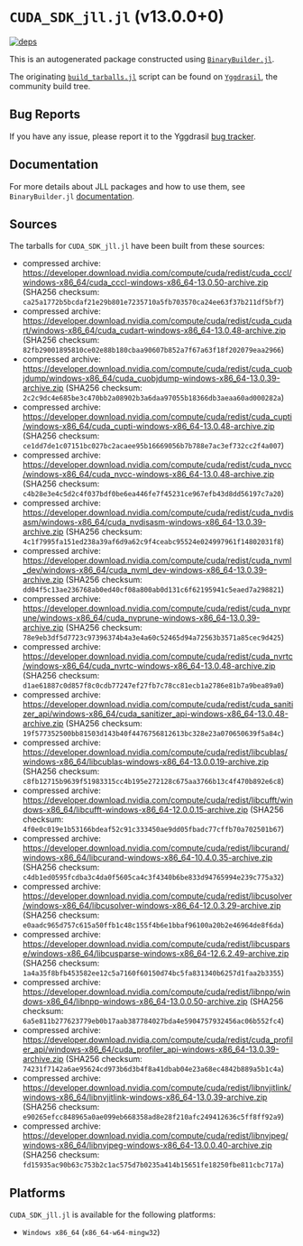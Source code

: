 # `CUDA_SDK_jll.jl` (v13.0.0+0)

[![deps](https://juliahub.com/docs/CUDA_SDK_jll/deps.svg)](https://juliahub.com/ui/Packages/General/CUDA_SDK_jll/)

This is an autogenerated package constructed using [`BinaryBuilder.jl`](https://github.com/JuliaPackaging/BinaryBuilder.jl).

The originating [`build_tarballs.jl`](https://github.com/JuliaPackaging/Yggdrasil/blob/62083536ab5cafa93371706b3a7298eb2194746a/C/CUDA/CUDA_SDK@13.0/build_tarballs.jl) script can be found on [`Yggdrasil`](https://github.com/JuliaPackaging/Yggdrasil/), the community build tree.

## Bug Reports

If you have any issue, please report it to the Yggdrasil [bug tracker](https://github.com/JuliaPackaging/Yggdrasil/issues).

## Documentation

For more details about JLL packages and how to use them, see `BinaryBuilder.jl` [documentation](https://docs.binarybuilder.org/stable/jll/).

## Sources

The tarballs for `CUDA_SDK_jll.jl` have been built from these sources:

* compressed archive: https://developer.download.nvidia.com/compute/cuda/redist/cuda_cccl/windows-x86_64/cuda_cccl-windows-x86_64-13.0.50-archive.zip (SHA256 checksum: `ca25a1772b5bcdaf21e29b801e7235710a5fb703570ca24ee63f37b211df5bf7`)
* compressed archive: https://developer.download.nvidia.com/compute/cuda/redist/cuda_cudart/windows-x86_64/cuda_cudart-windows-x86_64-13.0.48-archive.zip (SHA256 checksum: `82fb29001895810ce02e88b180cbaa90607b852a7f67a63f18f202079eaa2966`)
* compressed archive: https://developer.download.nvidia.com/compute/cuda/redist/cuda_cuobjdump/windows-x86_64/cuda_cuobjdump-windows-x86_64-13.0.39-archive.zip (SHA256 checksum: `2c2c9dc4e685be3c470bb2a08902b3a6daa97055b18366db3aeaa60ad000282a`)
* compressed archive: https://developer.download.nvidia.com/compute/cuda/redist/cuda_cupti/windows-x86_64/cuda_cupti-windows-x86_64-13.0.48-archive.zip (SHA256 checksum: `ce1dd7de1c07151bc027bc2acaee95b16669056b7b788e7ac3ef732cc2f4a007`)
* compressed archive: https://developer.download.nvidia.com/compute/cuda/redist/cuda_nvcc/windows-x86_64/cuda_nvcc-windows-x86_64-13.0.48-archive.zip (SHA256 checksum: `c4b28e3e4c5d2c4f037bdf0be6ea446fe7f45231ce967efb43d8dd56197c7a20`)
* compressed archive: https://developer.download.nvidia.com/compute/cuda/redist/cuda_nvdisasm/windows-x86_64/cuda_nvdisasm-windows-x86_64-13.0.39-archive.zip (SHA256 checksum: `4c1f7995fa151ed238a39af6d9a62c9f4ceabc95524e024997961f14802031f8`)
* compressed archive: https://developer.download.nvidia.com/compute/cuda/redist/cuda_nvml_dev/windows-x86_64/cuda_nvml_dev-windows-x86_64-13.0.39-archive.zip (SHA256 checksum: `dd04f5c13ae236768ab0ed40cf08a800ab0d131c6f62195941c5eaed7a298821`)
* compressed archive: https://developer.download.nvidia.com/compute/cuda/redist/cuda_nvprune/windows-x86_64/cuda_nvprune-windows-x86_64-13.0.39-archive.zip (SHA256 checksum: `78e9eb3df5d7723c97396374b4a3e4a60c52465d94a72563b3571a85cec9d425`)
* compressed archive: https://developer.download.nvidia.com/compute/cuda/redist/cuda_nvrtc/windows-x86_64/cuda_nvrtc-windows-x86_64-13.0.48-archive.zip (SHA256 checksum: `d1ae61887c0d857f8c0cdb77247ef27fb7c78cc81ecb1a2786e81b7a9bea89a0`)
* compressed archive: https://developer.download.nvidia.com/compute/cuda/redist/cuda_sanitizer_api/windows-x86_64/cuda_sanitizer_api-windows-x86_64-13.0.48-archive.zip (SHA256 checksum: `19f577352500bb81503d143b40f4476756812613bc328e23a070650639f5a84c`)
* compressed archive: https://developer.download.nvidia.com/compute/cuda/redist/libcublas/windows-x86_64/libcublas-windows-x86_64-13.0.0.19-archive.zip (SHA256 checksum: `c8fb12715b9639f51983315cc4b195e272128c675aa3766b13c4f470b892e6c8`)
* compressed archive: https://developer.download.nvidia.com/compute/cuda/redist/libcufft/windows-x86_64/libcufft-windows-x86_64-12.0.0.15-archive.zip (SHA256 checksum: `4f0e0c019e1b53166bdeaf52c91c333450ae9dd05fbadc77cffb70a702501b67`)
* compressed archive: https://developer.download.nvidia.com/compute/cuda/redist/libcurand/windows-x86_64/libcurand-windows-x86_64-10.4.0.35-archive.zip (SHA256 checksum: `c4db1ed0595fcdba3c4da0f5605ca4c3f4340b6be833d94765994e239c775a32`)
* compressed archive: https://developer.download.nvidia.com/compute/cuda/redist/libcusolver/windows-x86_64/libcusolver-windows-x86_64-12.0.3.29-archive.zip (SHA256 checksum: `e0aadc965d757c615a50ffb1c48c155f4b6e1bbaf96100a20b2e46964de8f6da`)
* compressed archive: https://developer.download.nvidia.com/compute/cuda/redist/libcusparse/windows-x86_64/libcusparse-windows-x86_64-12.6.2.49-archive.zip (SHA256 checksum: `1a4a35f8bfb453582ee12c5a7160f60150d74bc5fa831340b6257d1faa2b3355`)
* compressed archive: https://developer.download.nvidia.com/compute/cuda/redist/libnpp/windows-x86_64/libnpp-windows-x86_64-13.0.0.50-archive.zip (SHA256 checksum: `6a5e811b277623779eb0b17aab387784027bda4e5904757932456ac06b552fc4`)
* compressed archive: https://developer.download.nvidia.com/compute/cuda/redist/cuda_profiler_api/windows-x86_64/cuda_profiler_api-windows-x86_64-13.0.39-archive.zip (SHA256 checksum: `74231f7142a6ae95624cd973b6d3b4f8a41dbab04e23a68ec4842b889a5b1c4a`)
* compressed archive: https://developer.download.nvidia.com/compute/cuda/redist/libnvjitlink/windows-x86_64/libnvjitlink-windows-x86_64-13.0.39-archive.zip (SHA256 checksum: `e90265efcc848965a0ae099eb668358ad8e28f210afc249412636c5ff8ff92a9`)
* compressed archive: https://developer.download.nvidia.com/compute/cuda/redist/libnvjpeg/windows-x86_64/libnvjpeg-windows-x86_64-13.0.0.40-archive.zip (SHA256 checksum: `fd15935ac90b63c753b2c1ac575d7b0235a414b15651fe18250fbe811cbc717a`)

## Platforms

`CUDA_SDK_jll.jl` is available for the following platforms:

* `Windows x86_64` (`x86_64-w64-mingw32`)
